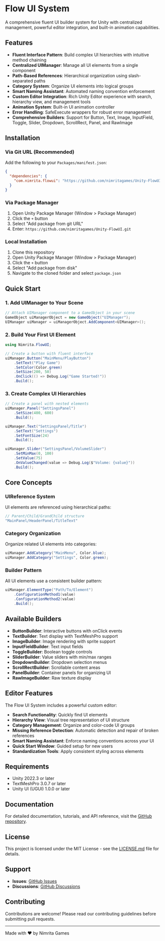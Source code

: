 # Flow UI System

A comprehensive fluent UI builder system for Unity with centralized management, powerful editor integration, and built-in animation capabilities.

## Features

- **Fluent Interface Pattern**: Build complex UI hierarchies with intuitive method chaining
- **Centralized UIManager**: Manage all UI elements from a single component
- **Path-Based References**: Hierarchical organization using slash-separated paths
- **Category System**: Organize UI elements into logical groups
- **Smart Naming Assistant**: Automated naming convention enforcement
- **Custom Editor Integration**: Rich Unity Editor experience with search, hierarchy view, and management tools
- **Animation System**: Built-in UI animation controller
- **Error Handling**: SafeExecute wrappers for robust error management
- **Comprehensive Builders**: Support for Button, Text, Image, InputField, Toggle, Slider, Dropdown, ScrollRect, Panel, and RawImage

## Installation

### Via Git URL (Recommended)

Add the following to your `Packages/manifest.json`:

```json
{
  "dependencies": {
    "com.nimrita.flowui": "https://github.com/nimritagames/Unity-FlowUI.git"
  }
}
```

### Via Package Manager

1. Open Unity Package Manager (Window > Package Manager)
2. Click the `+` button
3. Select "Add package from git URL"
4. Enter: `https://github.com/nimritagames/Unity-FlowUI.git`

### Local Installation

1. Clone this repository
2. Open Unity Package Manager (Window > Package Manager)
3. Click the `+` button
4. Select "Add package from disk"
5. Navigate to the cloned folder and select `package.json`

## Quick Start

### 1. Add UIManager to Your Scene

```csharp
// Attach UIManager component to a GameObject in your scene
GameObject uiManagerObject = new GameObject("UIManager");
UIManager uiManager = uiManagerObject.AddComponent<UIManager>();
```

### 2. Build Your First UI Element

```csharp
using Nimrita.FlowUI;

// Create a button with fluent interface
uiManager.Button("MainMenu/PlayButton")
    .SetText("Play Game")
    .SetColor(Color.green)
    .SetSize(200, 50)
    .OnClick(() => Debug.Log("Game Started!"))
    .Build();
```

### 3. Create Complex UI Hierarchies

```csharp
// Create a panel with nested elements
uiManager.Panel("SettingsPanel")
    .SetSize(400, 600)
    .Build();

uiManager.Text("SettingsPanel/Title")
    .SetText("Settings")
    .SetFontSize(24)
    .Build();

uiManager.Slider("SettingsPanel/VolumeSlider")
    .SetMinMax(0, 100)
    .SetValue(75)
    .OnValueChanged(value => Debug.Log($"Volume: {value}"))
    .Build();
```

## Core Concepts

### UIReference System

UI elements are referenced using hierarchical paths:

```csharp
// Parent/Child/GrandChild structure
"MainPanel/HeaderPanel/TitleText"
```

### Category Organization

Organize related UI elements into categories:

```csharp
uiManager.AddCategory("MainMenu", Color.blue);
uiManager.AddCategory("Settings", Color.green);
```

### Builder Pattern

All UI elements use a consistent builder pattern:

```csharp
uiManager.ElementType("Path/To/Element")
    .ConfigurationMethod1(value)
    .ConfigurationMethod2(value)
    .Build();
```

## Available Builders

- **ButtonBuilder**: Interactive buttons with onClick events
- **TextBuilder**: Text display with TextMeshPro support
- **ImageBuilder**: Image rendering with sprite support
- **InputFieldBuilder**: Text input fields
- **ToggleBuilder**: Boolean toggle controls
- **SliderBuilder**: Value sliders with min/max ranges
- **DropdownBuilder**: Dropdown selection menus
- **ScrollRectBuilder**: Scrollable content areas
- **PanelBuilder**: Container panels for organizing UI
- **RawImageBuilder**: Raw texture display

## Editor Features

The Flow UI System includes a powerful custom editor:

- **Search Functionality**: Quickly find UI elements
- **Hierarchy View**: Visual tree representation of UI structure
- **Category Management**: Organize and color-code UI groups
- **Missing Reference Detection**: Automatic detection and repair of broken references
- **Smart Naming Assistant**: Enforce naming conventions across your UI
- **Quick Start Window**: Guided setup for new users
- **Standardization Tools**: Apply consistent styling across elements

## Requirements

- Unity 2022.3 or later
- TextMeshPro 3.0.7 or later
- Unity UI (UGUI) 1.0.0 or later

## Documentation

For detailed documentation, tutorials, and API reference, visit the [GitHub repository](https://github.com/nimritagames/Unity-FlowUI).

## License

This project is licensed under the MIT License - see the [LICENSE.md](LICENSE.md) file for details.

## Support

- **Issues**: [GitHub Issues](https://github.com/nimritagames/Unity-FlowUI/issues)
- **Discussions**: [GitHub Discussions](https://github.com/nimritagames/Unity-FlowUI/discussions)

## Contributing

Contributions are welcome! Please read our contributing guidelines before submitting pull requests.

---

Made with ❤️ by Nimrita Games
